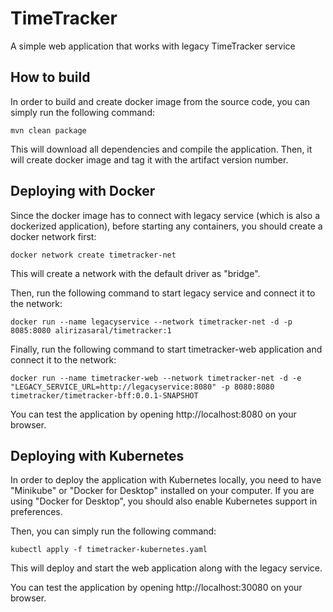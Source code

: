 # TimeTracker
A simple web application that works with legacy TimeTracker service

## How to build
In order to build and create docker image from the source code, you can simply run the following command:
```
mvn clean package
```  
This will download all dependencies and compile the application. Then, it will create docker image and tag it with the artifact version number.

## Deploying with Docker
Since the docker image has to connect with legacy service (which is also a dockerized application), before starting any containers, you should create a docker network first:
```
docker network create timetracker-net
```
This will create a network with the default driver as "bridge".

Then, run the following command to start legacy service and connect it to the network:
```
docker run --name legacyservice --network timetracker-net -d -p 8085:8080 alirizasaral/timetracker:1
```
Finally, run the following command to start timetracker-web application and connect it to the network:
```
docker run --name timetracker-web --network timetracker-net -d -e "LEGACY_SERVICE_URL=http://legacyservice:8080" -p 8080:8080 timetracker/timetracker-bff:0.0.1-SNAPSHOT
```
You can test the application by opening http://localhost:8080 on your browser.

## Deploying with Kubernetes
In order to deploy the application with Kubernetes locally, you need to have "Minikube" or "Docker for Desktop" installed on your computer. If you are using "Docker for Desktop", you should also enable Kubernetes support in preferences.

Then, you can simply run the following command:
```
kubectl apply -f timetracker-kubernetes.yaml
```
This will deploy and start the web application along with the legacy service.

You can test the application by opening http://localhost:30080 on your browser.
